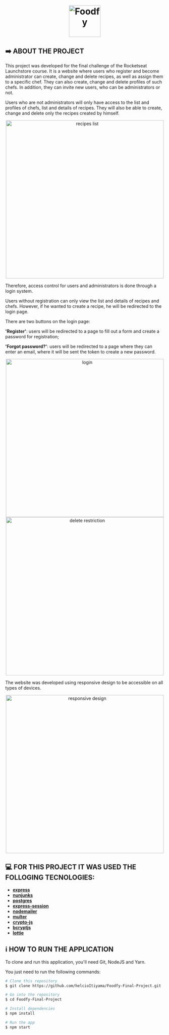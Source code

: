<h1 align="center">
    <img alt="Foodfy" src="https://github.com/helcioItiyama/Foodfy-Final-Project/blob/master/public/images/logo2.png" width="100px" />
</h1>

## :arrow_right: ABOUT THE PROJECT

This project was developed for the final challenge of the Rocketseat Launchstore course. It is a website where users who register and become administrator can create, change and delete recipes, as well as assign them to a specific chef. They can also create, change and delete profiles of such chefs. In addition, they can invite new users, who can be administrators or not.

Users who are not administrators will only have access to the list and profiles of chefs, list and details of recipes. They will also be able to create, change and delete only the recipes created by himself.

<p align="center">
    <img alt ="recipes list" src="https://github.com/helcioItiyama/Foodfy-Final-Project/blob/master/public/images/Receitas.png" width= "500px"/>
</p>

Therefore, access control for users and administrators is done through a login system.

Users without registration can only view the list and details of recipes and chefs. However, if he wanted to create a recipe, he will be redirected to the login page.

There are two buttons on the login page:

**'Register'**: users will be redirected to a page to fill out a form and create a password for registration;

**'Forgot password?'**: users will be redirected to a page where they can enter an email, where it will be sent the token to create a new password.

<p align="center">
    <img alt ="login" src="https://github.com/helcioItiyama/Foodfy-Final-Project/blob/master/public/images/Login.png" width="500px />
</p>
                                                                                                                             
Users who are administrators can invite friends to use the site. For inviting, they only need to enter the guest's name and email. The guest will receive an invitation via email with a temporary password to access the system.

Only administrators can change or delete other users, including whether or not they can be administrators as well. Administrators can change their profiles, but to delete their account, they must send an email to the website company.

Another restriction is that only chefs without assigned recipes can be deleted.

<p align="center">
    <img alt ="delete restriction" src="https://github.com/helcioItiyama/Foodfy-Final-Project/blob/master/public/images/2020-03-30-20-39-35.gif" width="500px" />
</p>

The website was developed using responsive design to be accessible on all types of devices.

<p align="center">
    <img alt ="responsive design" src="https://github.com/helcioItiyama/Foodfy-Final-Project/blob/master/public/images/2020-03-30-15-58-35.gif" width="500px" />
</p>

## :computer: FOR THIS PROJECT IT WAS USED THE FOLLOGING TECNOLOGIES:

- [**express**](https://github.com/expressjs/express)
- [**nunjunks**](https://github.com/mozilla/nunjucks)
- [**postgres**](https://www.postgresql.org/)
- [**express-session**](https://github.com/expressjs/session)
- [**nodemailer**](https://github.com/nodemailer/nodemailer)
- [**multer**](https://github.com/expressjs/multer)
- [**crypto-js**](https://github.com/brix/crypto-js)
- [**bcryptjs**](https://github.com/kelektiv/node.bcrypt.js)
- [**lottie**](https://github.com/airbnb/lottie-web)

## :information_source: HOW TO RUN THE APPLICATION
To clone and run this application, you'll need Git, NodeJS and Yarn.

You just need to run the following commands:

```bash
# Clone this repository
$ git clone https://github.com/helcioItiyama/Foodfy-Final-Project.git

# Go into the repository
$ cd Foodfy-Final-Project

# Install dependencies
$ npm install

# Run the app
$ npm start
```
